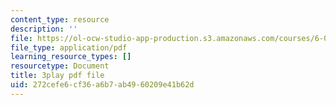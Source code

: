 ```yaml
---
content_type: resource
description: ''
file: https://ol-ocw-studio-app-production.s3.amazonaws.com/courses/6-0001-introduction-to-computer-science-and-programming-in-python-fall-2016/272cefe6cf36a6b7ab4960209e41b62d_o9nW0uBqvEo.pdf
file_type: application/pdf
learning_resource_types: []
resourcetype: Document
title: 3play pdf file
uid: 272cefe6-cf36-a6b7-ab49-60209e41b62d
---
```

